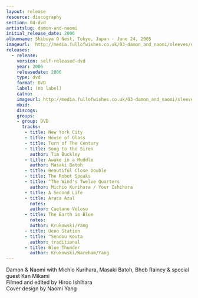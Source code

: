 ```yaml
---
layout: release
resource: discography
section: 04-dvd
artistslug: damon-and-naomi
initial_release_date: 2006
albumname: Shibuya O Nest, Tokyo, Japan - June 24, 2005
imageurl:  http://media.fullofwishes.co.uk/03-damon_and_naomi/sleeves/damon-and-naomi-shibuya-o-nest-2008.jpg
releases:
  - release: 
    version: self-released-dvd
    year: 2006
    releasedate: 2006
    type: dvd
    format: DVD
    label: (no label)
    catno: 
    imageurl: http://media.fullofwishes.co.uk/03-damon_and_naomi/sleeves/damon-and-naomi-shibuya-o-nest-2008.jpg
    mbid: 
    discogs: 
    groups:
    - group: DVD
      tracks:
       - title: New York City
       - title: House of Glass
       - title: Turn of The Century
       - title: Song to the Siren
         author: Tim Buckley
       - title: Awake in a Muddle
         author: Masaki Batoh
       - title: Beautiful Close Double
       - title: The Robot Speaks
       - title: ^The Wind's Twelve Quarters
         author: Michio Kurihara / Your Ishihara
       - title: A Second Life
       - title: Araca Azul
         notes: 
         author: Caetano Veloso
       - title: The Earth is Blue
         notes: 
         author: Krukowski/Yang
       - title: Ueno Station
       - title: ^Sendou Kouta
         author: traditional
       - title: Blue Thunder
         author: Krukowski/Wareham/Yang
---
```

Damon & Naomi with Michio Kurihara, Masaki Batoh, Bhob Rainey & special guest Kan Mikami  
Filmed and edited by Hiroo Ishihara   
Cover design by Naomi Yang
